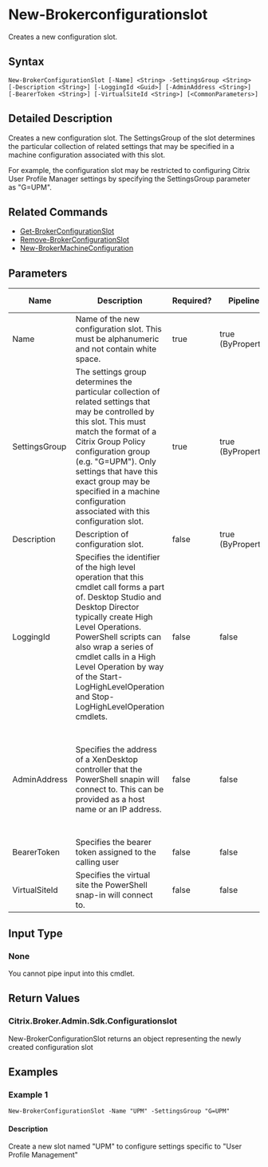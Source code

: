 ﻿
# New-Brokerconfigurationslot
Creates a new configuration slot.
## Syntax
```
New-BrokerConfigurationSlot [-Name] <String> -SettingsGroup <String> [-Description <String>] [-LoggingId <Guid>] [-AdminAddress <String>] [-BearerToken <String>] [-VirtualSiteId <String>] [<CommonParameters>]
```
## Detailed Description
Creates a new configuration slot. The SettingsGroup of the slot determines the particular collection of related settings that may be specified in a machine configuration associated with this slot.

For example, the configuration slot may be restricted to configuring Citrix User Profile Manager settings by specifying the SettingsGroup parameter as "G=UPM".


## Related Commands

* [Get-BrokerConfigurationSlot](../Get-BrokerConfigurationSlot/)
* [Remove-BrokerConfigurationSlot](../Remove-BrokerConfigurationSlot/)
* [New-BrokerMachineConfiguration](../New-BrokerMachineConfiguration/)
## Parameters
| Name   | Description | Required? | Pipeline Input | Default Value |
| --- | --- | --- | --- | --- |
| Name | Name of the new configuration slot. This must be alphanumeric and not contain white space. | true | true (ByPropertyName) |  |
| SettingsGroup | The settings group determines the particular collection of related settings that may be controlled by this slot. This must match the format of a Citrix Group Policy configuration group (e.g. "G=UPM"). Only settings that have this exact group may be specified in a machine configuration associated with this configuration slot. | true | true (ByPropertyName) |  |
| Description | Description of configuration slot. | false | true (ByPropertyName) |  |
| LoggingId | Specifies the identifier of the high level operation that this cmdlet call forms a part of. Desktop Studio and Desktop Director typically create High Level Operations. PowerShell scripts can also wrap a series of cmdlet calls in a High Level Operation by way of the Start-LogHighLevelOperation and Stop-LogHighLevelOperation cmdlets. | false | false |  |
| AdminAddress | Specifies the address of a XenDesktop controller that the PowerShell snapin will connect to. This can be provided as a host name or an IP address. | false | false | Localhost. Once a value is provided by any cmdlet, this value will become the default. |
| BearerToken | Specifies the bearer token assigned to the calling user | false | false |  |
| VirtualSiteId | Specifies the virtual site the PowerShell snap-in will connect to. | false | false |  |

## Input Type

### None
You cannot pipe input into this cmdlet.
## Return Values

### Citrix.Broker.Admin.Sdk.Configurationslot
New-BrokerConfigurationSlot returns an object representing the newly created configuration slot
## Examples

### Example 1
```
New-BrokerConfigurationSlot -Name "UPM" -SettingsGroup "G=UPM"
```
#### Description
Create a new slot named "UPM" to configure settings specific to "User Profile Management"
